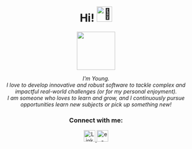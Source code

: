 <h1 align="center">Hi! <img src="https://raw.githubusercontent.com/nixin72/nixin72/master/wave.gif" height="40vh" alt="👋"></h1> 

<div id="header" align="center">
  <img src="https://media.giphy.com/media/M9gbBd9nbDrOTu1Mqx/giphy.gif" width="100"/>
</div>

<p align="center">
    <i>
        I'm Young.<br>
        I love to develop innovative and robust software to tackle complex and impactful real-world challenges (or for my personal enjoyment).<br>
        I am someone who loves to learn and grow, and I continuously pursue opportunities learn new subjects or pick up something new!<br>
    </i>
    <h3 align="center">Connect with me:</h3>
  <div align="center">
    <a href="https://www.linkedin.com/in/youngyu19">
        <img src="https://img.shields.io/badge/LinkedIn-blue?style=flat-square&logo=linkedin" height="30vh" alt="LinkedIn">
    </a>
    <a href="mailto:youngyu19@gmail.com">
        <img src="https://img.shields.io/badge/Email-blue?style=flat-square&logo=gmail&logoColor=white" height="30vh" alt="e-mail">
    </a>
  </div>
</p>	

 <!-- 
### Technologies
 [![AWS](https://img.shields.io/badge/AWS-black?style=for-the-badge&logo=amazon-aws)](https://github.com/yyu2002)
[![Bash](https://img.shields.io/badge/bash-black?style=for-the-badge&logo=gnu-bash&logoColor=white)](https://github.com/yyu2002)
[![C](https://img.shields.io/badge/c-black?style=for-the-badge&logo=c)](https://github.com/yyu2002)
[![C++](https://img.shields.io/badge/c++-black?style=for-the-badge&logo=cplusplus)](https://github.com/yyu2002)
[![CSS](https://img.shields.io/badge/css-black?style=for-the-badge&logo=css3)](https://github.com/yyu2002)
[![Elasticsearch](https://img.shields.io/badge/Elastic_Search-black?style=for-the-badge&logo=elasticsearch)](https://github.com/yyu2002)
[![Express.js](https://img.shields.io/badge/Express.js-black?style=for-the-badge&logo=express.js)](https://github.com/yyu2002)
[![Git](https://img.shields.io/badge/Git-black?style=for-the-badge&logo=git)](https://github.com/yyu2002)
[![HTML](https://img.shields.io/badge/HTML-black?style=for-the-badge&logo=html5)](https://github.com/yyu2002)
[![Java](https://img.shields.io/badge/java-black?style=for-the-badge&logo=openjdk)](https://github.com/yyu2002)
[![JavaScript](https://img.shields.io/badge/javascript-black?style=for-the-badge&logo=javascript)](https://github.com/yyu2002)
[![Java](https://img.shields.io/badge/jira-black?style=for-the-badge&logo=jira)](https://github.com/yyu2002)
[![Python](https://img.shields.io/badge/python-black?style=for-the-badge&logo=python)](https://github.com/yyu2002)
[![MongoDB](https://img.shields.io/badge/MongoDB-black?style=for-the-badge&logo=mongodb)](https://github.com/yyu2002)
[![MySQL](https://img.shields.io/badge/MySQL-black?style=for-the-badge&logo=mysql)](https://github.com/yyu2002)
[![Neo4j](https://img.shields.io/badge/Neo4j-black?style=for-the-badge&logo=neo4j)](https://github.com/yyu2002)
[![Node.js](https://img.shields.io/badge/Node.js-black?style=for-the-badge&logo=node.js)](https://github.com/yyu2002)
[![React.js](https://img.shields.io/badge/r-black?style=for-the-badge&logo=r)](https://github.com/yyu2002)
[![React.js](https://img.shields.io/badge/React-black?style=for-the-badge&logo=react)](https://github.com/yyu2002)
[![SQLite](https://img.shields.io/badge/SQLite-black?style=for-the-badge&logo=sqlite)](https://github.com/yyu2002)
[![TypeScript](https://img.shields.io/badge/typescript-black?style=for-the-badge&logo=typescript)](https://github.com/yyu2002)


<p align="center">
  <img src="https://github.com/yyu2002/yyu2002/raw/output/github-contribution-grid-snake.svg" alt="snake"></center>
</p>
-->
